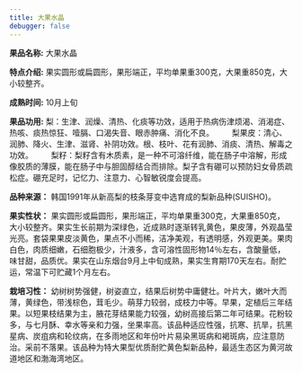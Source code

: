 ```yaml
---
title: 大果水晶
debugger: false
---
```


**果品名称:** 大果水晶

**特点介绍:** 果实圆形或扁圆形，果形端正，平均单果重300克，大果重850克，大小较整齐。

**成熟时间:** 10月上旬

**果品功用:** 梨：生津、润燥、清热、化痰等功效，适用于热病伤津烦渴、消渴症、热咳、痰热惊狂、噎膈、口渴失音、眼赤肿痛、消化不良。 　　梨果皮：清心、润肺、降火、生津、滋肾、补阴功效。根、枝叶、花有润肺、消痰、清热、解毒之功效。 　　梨籽：梨籽含有木质素，是一种不可溶纤维，能在肠子中溶解，形成像胶质的薄膜，能在肠子中与胆固醇结合而排除。梨子含有硼可以预防妇女骨质疏松症。硼充足时，记忆力、注意力、心智敏锐度会提高。

**品种来源：** 韩国1991年从新高梨的枝条芽变中选育成的梨新品种(SUISHO)。

**果实性状：** 果实圆形或扁圆形，果形端正，平均单果重300克，大果重850克，大小较整齐。果实生长前期为深绿色，近成熟时逐渐转乳黄色，果皮薄，外观晶莹光亮。套袋果果皮淡黄色，果点不小而稀，洁净美观，有透明感，外观更美。果肉白色，肉质细嫩，石细胞极少，汁液多，含可溶性固形物14％左右，含酸量低，味甘甜，品质优。果实在山东烟台9月上中旬成熟，果实生育期170天左右。耐贮运，常温下可贮藏1个月左右。

**栽培习性：** 幼树树势强健，树姿直立，结果后树势中庸健壮。叶片大，嫩叶大而薄，黄绿色，带浅棕色，茸毛少。萌芽力较弱，成枝力中等。早果，定植后三年结果。以短果枝结果为主，腋花芽结果能力较强，幼树高接后第二年可结果。花粉较多，与七月酥、幸水等亲和力强，坐果率高。该品种适应性强，抗寒、抗旱，抗黑星病、炭疽病和轮纹病，在多雨地区和年份叶片易染黑斑病和褐斑病，应注意防治。采前不落果。该品种为特大果型优质耐贮黄色梨新品种，最适生态区为黄河故道地区和渤海湾地区。